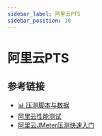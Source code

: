 ```yaml
---
sidebar_label: 阿里云PTS
sidebar_position: 10
---
```


# 阿里云PTS

## 参考链接

- [📊 压测脚本与数据](https://gitee.com/270580156/weiyu/tree/main/jmeter)
- [阿里云性能测试](https://ptsnext.console.aliyun.com/?spm=5176.7946858.J_5253785160.4.5a02ed1dhApB1v#/overviewpage)
- [阿里云JMeter压测快速入门](https://help.aliyun.com/zh/pts/performance-test-pts-3-0/getting-started/jmeter-stress-test-quick-start)
